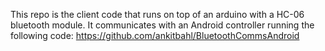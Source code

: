 This repo is the client code that runs on top of an arduino with a HC-06 bluetooth module. It communicates with an Android controller running the following code: https://github.com/ankitbahl/BluetoothCommsAndroid
